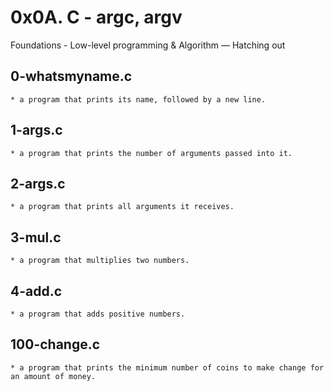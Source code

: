 # 0x0A. C - argc, argv
 Foundations - Low-level programming & Algorithm ― Hatching out
 
 ## 0-whatsmyname.c
    * a program that prints its name, followed by a new line.
 
 ## 1-args.c
    * a program that prints the number of arguments passed into it.
 
 ## 2-args.c
    * a program that prints all arguments it receives.
 
 ## 3-mul.c
    * a program that multiplies two numbers.
 
 ## 4-add.c
    * a program that adds positive numbers.
 
 ## 100-change.c
    * a program that prints the minimum number of coins to make change for an amount of money.
